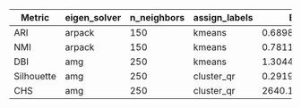 | Metric | eigen_solver | n_neighbors | assign_labels | Best Value |
|---|---|---|---|---|
| ARI | arpack | 150 | kmeans | 0.6898557467370696 |
| NMI | arpack | 150 | kmeans | 0.7811279231960462 |
| DBI | amg | 250 | kmeans | 1.3044279608011553 |
| Silhouette | amg | 250 | cluster_qr | 0.291980157979853 |
| CHS | amg | 250 | cluster_qr | 2640.1326912843256 |